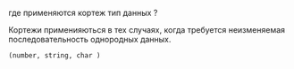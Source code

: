 где применяются кортеж тип данных ?

Кортежи применияються в тех случаях, когда требуется неизменяемая последовательность однородных данных. 

```
(number, string, char )